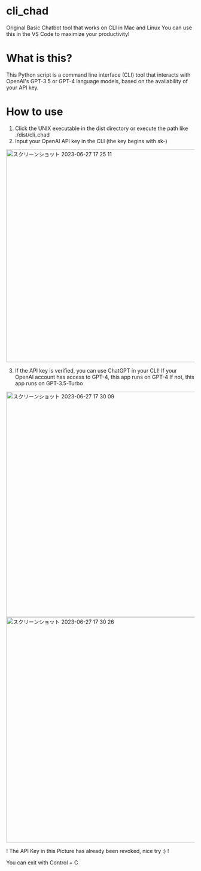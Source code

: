 # cli_chad
Original Basic Chatbot tool that works on CLI in Mac and Linux
You can use this in the VS Code to maximize your productivity!
# What is this?
This Python script is a command line interface (CLI) tool that interacts with OpenAI's GPT-3.5 or GPT-4 language models, based on the availability of your API key.
# How to use
1. Click the UNIX executable in the dist directory or execute the path like ./dist/cli_chad
2. Input your OpenAI API key in the CLI (the key begins with sk-)
<img width="568" alt="スクリーンショット 2023-06-27 17 25 11" src="https://github.com/NoguchiShigeki/cli_chad/assets/76696270/c827a00d-9a96-40ed-866b-71a8255d3b2e">

3. If the API key is verified, you can use ChatGPT in your CLI!
   If your OpenAI account has access to GPT-4, this app runs on GPT-4
   If not, this app runs on GPT-3.5-Turbo

<img width="602" alt="スクリーンショット 2023-06-27 17 30 09" src="https://github.com/NoguchiShigeki/cli_chad/assets/76696270/b3e25b1e-b606-4235-9f93-3e6b996ee276">

<img width="602" alt="スクリーンショット 2023-06-27 17 30 26" src="https://github.com/NoguchiShigeki/cli_chad/assets/76696270/a79eff51-2e25-4beb-9a8c-177be54558fa">

! The API Key in this Picture has already been revoked, nice try :) !

You can exit with Control + C
